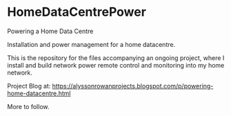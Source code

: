 # HomeDataCentrePower
Powering a Home Data Centre

Installation and power management for a home datacentre.

This is the repository for the files accompanying an ongoing project, where I install and build network power remote control and monitoring into my home network.

Project Blog at: https://alyssonrowanprojects.blogspot.com/p/powering-home-datacentre.html

More to follow.
